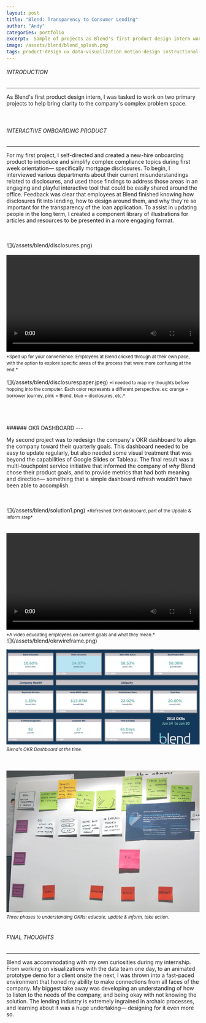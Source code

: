 ```yaml
---
layout: post
title: "Blend: Transparency to Consumer Lending"
author: "Andy"
categories: portfolio
excerpt:  Sample of projects as Blend's first product design intern working on their white-label SaaS platform, helping to deliver speed and transparency to the consumer lending ecosystem.
image: /assets/blend/blend_splash.png
tags: product-design ux data-visualization motion-design instructional-design visual-design research learning-design
---
```



<!-- 1. [Introduction](#introduction)
2. [Disclosures Onboarding Tool](#disclosures)
3. [OKR Dashboard](#okrs)
4. [Product](#product)
5. [Final Thoughts](#fl) -->

<!-- <br>
<br>
<br>
![](/assets/blend/home-product.png)
<small>*image made by Kaitlin Sullivan at Blend*</small>
<br>
<br> -->
<a name="introduction"></a>
###### INTRODUCTION
---
As Blend's first product design intern, I was tasked to work on two primary projects to help bring clarity to the company's complex problem space.
<br>
<Br>
<br>
<a name="disclosures"></a>
###### INTERACTIVE ONBOARDING PRODUCT
---
For my first project, I self-directed and created a new-hire onboarding product to introduce and simplify complex compliance topics during first week orientation— specifically mortgage disclosures. To begin, I interviewed various departments about their current misunderstandings related to disclosures, and used those findings to address those areas in an engaging and playful interactive tool that could be easily shared around the office. Feedback was clear that employees at Blend finished knowing how disclosures fit into lending, how to design around them, and why they're so important for the transparency of the loan application. To assist in updating people in the long term, I created a component library of illustrations for articles and resources to be presented in a more engaging format.


<!-- Before you can make a difference, you need to know the space your working in. This was perfect to educate myself as well as the rest of my peers on a small but very important facet in the application process—disclosures.
<br>
<br>

For my first project, I created an onboarding tool as part of the new-hire onboarding experience that educated and refreshed Blend employees on a variety of mortgage and compliance related concepts. The bulk of this tool focused on an interactive demo of how mortgage disclosures— infamous for being tedious, granular, and a necessary evil for borrowers and lenders—operated within the ecosystem of lending. -->



<!-- Asking around, most of the questions were general, “What are the contents of a disclosures package?” “Why do we need them?” What compliance issues do they face?” -->
<br>
<br>
![](/assets/blend/disclosures.png)

<br>
<Br>
<video width="100%" controls autoplay loop>
  <source src="/assets/blend/discvid.mp4" type="video/mp4" />
  Your browser does not support the video tag.
</video>
<small>*Sped up for your convenience. Employees at Blend clicked through at their own pace, with the option to explore specific areas of the process that were more confusing at the end.*</small>
<br>
<br>
![](/assets/blend/disclosurespaper.jpeg)
<small>*I needed to map my thoughts before hopping into the computer. Each color represents a different perspective. ex: orange = borrower journey, pink = Blend, blue = disclosures, etc.*</small>
<br>
<br>
<br>
<Br>
<br>
<a name="okrs"></a>
###### OKR DASHBOARD
---

My second project was to redesign the company's OKR dashboard to align the company toward their quarterly goals. This dashboard needed to be easy to update regularly, but also needed some visual treatment that was beyond the capabilities of Google Slides or Tableau. The final result was a multi-touchpoint service initiative that informed the company of *why* Blend chose their product goals, and to provide metrics that had both meaning and direction— something that a simple dashboard refresh wouldn't have been able to accomplish.

<br>
<br>
![](/assets/blend/solution1.png)
<small>*Refreshed OKR dashboard, part of the Update & Inform step*</small>
<br>
<br>
<br>



<video width="100%" controls autoplay loop>
  <source src="/assets/blend/okreducation.mp4" type="video/mp4" />
  Your browser does not support the video tag.
</video>
<small>*A video educating employees on current goals and what they mean.*</small>

<br>
![](/assets/blend/okrwireframe.png)
<br>

![](/assets/blend/oldokr.png)
<small>*Blend's OKR Dashboard at the time.*</small>
<br>
<br>
<br>

![](/assets/blend/okrfoamcore.jpeg)
<small>*Three phases to understanding OKRs: educate, update & inform, take action.*</small>
<br>
<br>
###### FINAL THOUGHTS
---
Blend was accommodating with my own curiosities during my internship. From working on visualizations with the data team one day, to an animated prototype demo for a client onsite the next, I was thrown into a fast-paced environment that honed my ability to make connections from all faces of the company. My biggest take away was developing an understanding of how to listen to the needs of the company, and being okay with not knowing the solution. The lending industry is extremely ingrained in archaic processes, and learning about it was a huge undertaking— designing for it even more so.
<br>
<Br>
<br>
